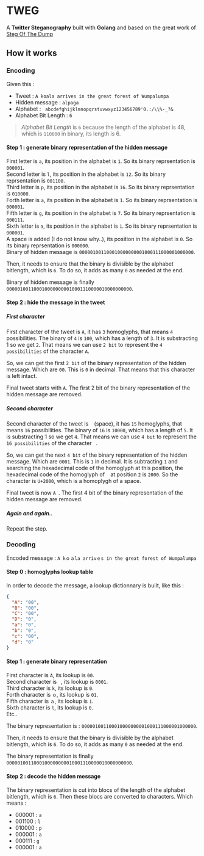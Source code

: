 # TWEG

A **Twitter Steganography** built with **Golang** and based on the great work of [Steg Of The Dump](https://github.com/holloway/steg-of-the-dump)

## How it works

### Encoding

Given this :

- Tweet : `A koala arrives in the great forest of Wumpalumpa`
- Hidden message : `alpaga`
- Alphabet : ` abcdefghijklmnopqrstuvwxyz123456789'0.:/\\%-_?&`
- Alphabet Bit Length : `6`

> *Alphabet Bit Length* is `6` because the length of the alphabet is 48, which is `110000` in binary, its length is 6.

#### Step 1 : generate binary representation of the hidden message

First letter is `a`, its position in the alphabet is `1`. So its binary reprsentation is `000001`.  
Second letter is `l`, its position in the alphabet is `12`. So its binary reprsentation is `001100`.  
Third letter is `p`, its position in the alphabet is `16`. So its binary reprsentation is `010000`.  
Forth letter is `a`, its position in the alphabet is `1`. So its binary reprsentation is `000001`.  
Fifth letter is `g`, its position in the alphabet is `7`. So its binary reprsentation is `000111`.  
Sixth letter is `a`, its position in the alphabet is `1`. So its binary reprsentation is `000001`.  
A space is added (I do not know why..), its position in the alphabet is `0`. So its binary reprsentation is `000000`.  
Binary of hidden message is `000001001100010000000001000111000001000000`.

Then, it needs to ensure that the binary is divisible by the alphabet bitlength, which is `6`. To do so, it adds as many `0` as needed at the end.

Binary of hidden message is finally `0000010011000100000000010001110000010000000000`.

#### Step 2 : hide the message in the tweet

##### First character

First character of the tweet is `A`, it has `3` homoglyphs, that means `4` possibilities. The binary of `4` is `100`, which has a length of `3`. It is substracting 1 so we get `2`. That means we can use `2 bit` to represent the `4 possibilities` of the character `A`.

So, we can get the first `2 bit` of the binary representation of the hidden message. Which are `00`. This is `0` in decimal. That means that this character is left intact.

Final tweet starts with `A`. The first 2 bit of the binary representation of the hidden message are removed.

##### Second character

Second character of the tweet is ` ` (space), it has `15` homoglyphs, that means `16` possibilities. The binary of `16` is `10000`, which has a length of `5`. It is substracting 1 so we get `4`. That means we can use `4 bit` to represent the `16 possibilities` of the character ` `.

So, we can get the next `4 bit` of the binary representation of the hidden message. Which are `0001`. This is `1` in decimal. It is subtracting `1` and searching the hexadecimal code of the homoglyph at this position, the hexadecimal code of the homoglyph of ` ` at position `2` is `2000`. So the character is `U+2000`, which is a homoplygh of a space.

Final tweet is now `A `. The first 4 bit of the binary representation of the hidden message are removed.

##### Again and again..

Repeat the step.

### Decoding

Encoded message : `A kｏａla arrivｅs іn the great forest of Wumpalumpa`

#### Step 0 : homoglyphs lookup table

In order to decode the message, a lookup dictionnary is built, like this :

```json
{
  "A": "00",
  "B": "00",
  "C": "00",
  "D": "0",
  "a": "0",
  "b": "0",
  "c": "00",
  "d": "0"
}
```

#### Step 1 : generate binary representation

First character is `A`, its lookup is `00`.  
Second character is ` `, its lookup is `0001`.  
Third character is `k`, its lookup is `0`.  
Forth character is `ｏ`, its lookup is `01`.  
Fifth character is `ａ`, its lookup is `1`.  
Sixth character is `l`, its lookup is `0`.  
Etc..

The binary representation is : `000001001100010000000001000111000001000000`.

Then, it needs to ensure that the binary is divisible by the alphabet bitlength, which is `6`. To do so, it adds as many `0` as needed at the end.

The binary representation is finally `0000010011000100000000010001110000010000000000`.

#### Step 2 : decode the hidden message

The binary representation is cut into blocs of the length of the alphabet bitlength, which is `6`. Then these blocs are converted to characters. Which means :

- 000001 : `a`
- 001100 : `l`
- 010000 : `p`
- 000001 : `a`
- 000111 : `g`
- 000001 : `a`

